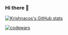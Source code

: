 ### Hi there 👋

[![Krishnacos's GitHub stats](github-readme-stats-rc2g.vercel.app/api?username=krishnacore&count_private=true&theme=radical&show_icons=true&include_all_commits=true)](https://github.com/anuraghazra/github-readme-stats)

[![codewars](https://www.codewars.com/users/Krishnacore/badges/large)](https://www.codewars.com/users/Krishnacore)
